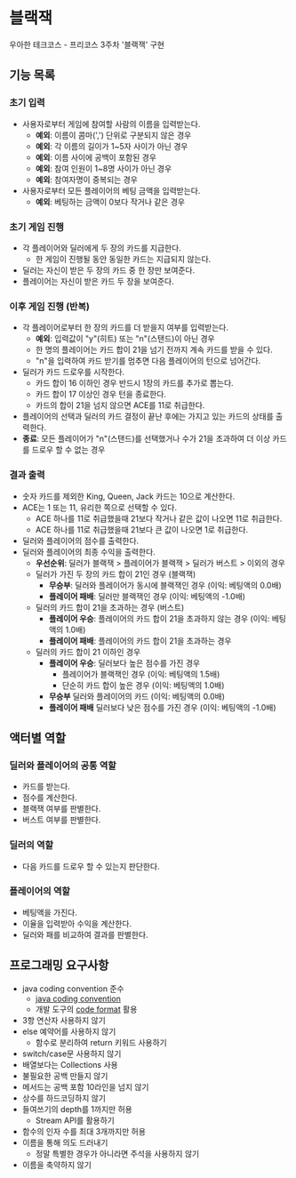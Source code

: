 # 블랙잭

우아한 테크코스 - 프리코스 3주차 '블랙잭' 구현

## 기능 목록

### 초기 입력

- 사용자로부터 게임에 참여할 사람의 이름을 입력받는다.
    - **예외**: 이름이 콤마(',') 단위로 구분되지 않은 경우
    - **예외**: 각 이름의 길이가 1~5자 사이가 아닌 경우
    - **예외**: 이름 사이에 공백이 포함된 경우
    - **예외**: 참여 인원이 1~8명 사이가 아닌 경우
    - **예외**: 참여자명이 중복되는 경우
- 사용자로부터 모든 플레이어의 베팅 금액을 입력받는다.
    - **예외**: 베팅하는 금액이 0보다 작거나 같은 경우

### 초기 게임 진행

- 각 플레이어와 딜러에게 두 장의 카드를 지급한다.
    - 한 게임이 진행될 동안 동일한 카드는 지급되지 않는다.
- 딜러는 자신이 받은 두 장의 카드 중 한 장만 보여준다.
- 플레이어는 자신이 받은 카드 두 장을 보여준다.

### 이후 게임 진행 (반복)

- 각 플레이어로부터 한 장의 카드를 더 받을지 여부를 입력받는다.
    - **예외**: 입력값이 "y"(히트) 또는 "n"(스탠드)이 아닌 경우
    - 한 명의 플레이어는 카드 합이 21을 넘기 전까지 계속 카드를 받을 수 있다.
    - "n"을 입력하여 카드 받기를 멈추면 다음 플레이어의 턴으로 넘어간다.
- 딜러가 카드 드로우를 시작한다.
    - 카드 합이 16 이하인 경우 반드시 1장의 카드를 추가로 뽑는다.
    - 카드 합이 17 이상인 경우 턴을 종료한다.
    - 카드의 합이 21을 넘지 않으면 ACE를 11로 취급한다.
- 플레이어의 선택과 딜러의 카드 결정이 끝난 후에는 가지고 있는 카드의 상태를 출력한다.
- **종료**: 모든 플레이어가 "n"(스탠드)를 선택했거나 수가 21을 초과하여 더 이상 카드를 드로우 할 수 없는 경우

### 결과 출력

- 숫자 카드를 제외한 King, Queen, Jack 카드는 10으로 계산한다.
- ACE는 1 또는 11, 유리한 쪽으로 선택할 수 있다.
    - ACE 하나를 11로 취급했을때 21보다 작거나 같은 값이 나오면 11로 취급한다.
    - ACE 하나를 11로 취급했을때 21보다 큰 값이 나오면 1로 취급한다.
- 딜러와 플레이어의 점수를 출력한다.
- 딜러와 플레이어의 최종 수익을 출력한다.
    - **우선순위**: 딜러가 블랙잭 > 플레이어가 블랙잭 > 딜러가 버스트 > 이외의 경우
    - 딜러가 가진 두 장의 카드 합이 21인 경우 (블랙잭)
        - **무승부**: 딜러와 플레이어가 동시에 블랙잭인 경우 (이익: 베팅액의 0.0배)
        - **플레이어 패배**: 딜러만 블랙잭인 경우 (이익: 베팅액의 -1.0배)
    - 딜러의 카드 합이 21을 초과하는 경우 (버스트)
        - **플레이어 우승**: 플레이어의 카드 합이 21을 초과하지 않는 경우 (이익: 베팅액의 1.0배)
        - **플레이어 패배**: 플레이어의 카드 합이 21을 초과하는 경우
    - 딜러의 카드 합이 21 이하인 경우
        - **플레이어 우승**: 딜러보다 높은 점수를 가진 경우
            - 플레이어가 블랙잭인 경우 (이익: 베팅액의 1.5배)
            - 단순히 카드 합이 높은 경우 (이익: 베팅액의 1.0배)
        - **무승부** 딜러와 플레이어의 카드 (이익: 베팅액의 0.0배)
        - **플레이어 패배** 딜러보다 낮은 점수를 가진 경우 (이익: 베팅액의 -1.0배)

## 액터별 역할

### 딜러와 플레이어의 공통 역할

- 카드를 받는다.
- 점수를 계산한다.
- 블랙잭 여부를 판별한다.
- 버스트 여부를 판별한다.

### 딜러의 역할

- 다음 카드를 드로우 할 수 있는지 판단한다.

### 플레이어의 역할

- 베팅액을 가진다.
- 이율을 입력받아 수익을 계산한다.
- 딜러와 패를 비교하여 결과를 판별한다.

## 프로그래밍 요구사항

- java coding convention 준수
    - [java coding convention](https://naver.github.io/hackday-conventions-java/)
    - 개발 도구의 [code format](https://github.com/naver/hackday-conventions-java/tree/master/rule-config
) 활용
- 3항 연산자 사용하지 않기
- else 예약어를 사용하지 않기
    - 함수로 분리하여 return 키워드 사용하기
- switch/case문 사용하지 않기
- 배열보다는 Collections 사용
- 불필요한 공백 만들지 않기
- 메서드는 공백 포함 10라인을 넘지 않기
- 상수를 하드코딩하지 않기
- 들여쓰기의 depth를 1까지만 허용
    - Stream API를 활용하기
- 함수의 인자 수를 최대 3개까지만 허용
- 이름을 통해 의도 드러내기
    - 정말 특별한 경우가 아니라면 주석을 사용하지 않기 
- 이름을 축약하지 않기
